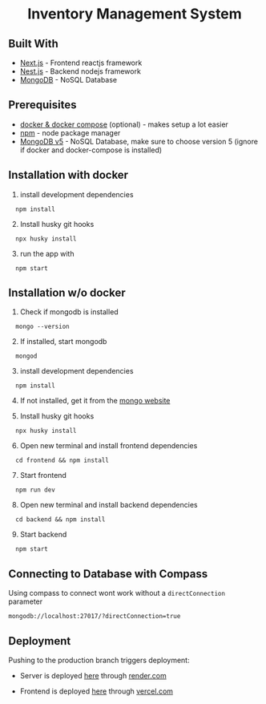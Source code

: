 <div align="center">
  <h1 align="center">Inventory Management System</h1>
</div>

## Built With

-   [Next.js](https://nextjs.org/) - Frontend reactjs framework
-   [Nest.js](https://nestjs.com/) - Backend nodejs framework
-   [MongoDB](https://www.mongodb.com/) - NoSQL Database

## Prerequisites

-   [docker & docker compose](https://docs.docker.com/compose/) (optional) - makes setup a lot easier
-   [npm](https://nodejs.org/en/) - node package manager
-   [MongoDB v5](https://www.mongodb.com/try/download/community) - NoSQL Database, make sure to choose version 5 (ignore if docker and docker-compose is installed)

## Installation with docker

1. install development dependencies

```
  npm install
```

2. Install husky git hooks

```
  npx husky install
```

3. run the app with

```
  npm start
```

## Installation w/o docker

1. Check if mongodb is installed

```
  mongo --version
```

2. If installed, start mongodb

```
  mongod
```

3. install development dependencies

```
  npm install
```

4. If not installed, get it from the [mongo website](https://www.mongodb.com/)

5. Install husky git hooks

```
  npx husky install
```

6. Open new terminal and install frontend dependencies

```
  cd frontend && npm install
```

7. Start frontend

```
  npm run dev
```

8. Open new terminal and install backend dependencies

```
  cd backend && npm install
```

9. Start backend

```
  npm start
```

## Connecting to Database with Compass

Using compass to connect wont work without a `directConnection` parameter

```
mongodb://localhost:27017/?directConnection=true
```

## Deployment

Pushing to the production branch triggers deployment:

-   Server is deployed [here](https://dashboard.render.com/web/srv-ccb9atkgqg461mcodu70) through [render.com](https://dashboard.render.com/web/srv-ccb9atkgqg461mcodu70)

-   Frontend is deployed [here](https://desktop-ims.vercel.app) through [vercel.com](https://vercel.com/tristanjeruta/desktop-ims)
